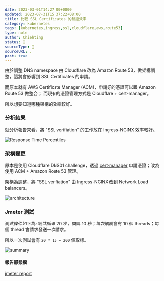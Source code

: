 ```yaml
---
date: 2023-03-01T14:27:00+0800
updated: 2023-07-31T15:37:22+08:00
title: 比較 SSL Certificates 的驗證效率
category: kubernetes
tags: [kubernetes,ingress,ssl,cloudflare,aws,route53]
type: note
author: Chiehting
status: 🌲
sourceType: 📜️
sourceURL: .
post: true
---
```


由於調整 DNS namespace 由 Cloudflare 改為 Amazon Route 53，做架構調整，這將會影響到 SSL Certificates 的申請。

而原本就有 AWS Certificate Manager (ACM)，申請好的憑證可以跟 Amazon Route 53 做整合；
而現有的憑證管理方式是 Cloudflare + cert-manager。

所以想要知道哪種架構的效率較好。

<!--more-->

### 分析結果

就分析報告來看，將 "SSL verifiation" 的工作放在 Ingress-NGINX 效率較好。

![Response Time Percentiles](https://storage.googleapis.com/chiehting.com/blog/2023-03-01-compare-the-authentication-efficiency-of-ssl-certificates-4.png)

### 架構變更

原本是使用 Cloudflare DNS01 challenge，透過 [cert-manager](../2021-08-20-using-ssl-certificates-in-kubernetes-ingress-via-cert-manager) 申請憑證；改為使用 ACM + Amazon Route 53 管理。

架構為調整，將 "SSL verifiation" 由 Ingress-NGINX 改到 Network Load balancers。

![architecture](https://storage.googleapis.com/chiehting.com/blog/2023-03-01-compare-the-authentication-efficiency-of-ssl-certificates-1.png)

### Jmeter 測試

測試條件如下為: 總共循環 20 次，間隔 10 秒；每次觸發會有 10 個 threads；每個 thread 會請求發送一次請求。

所以一次測試會有 `20 * 10 = 200` 個取樣。

![summary](https://storage.googleapis.com/chiehting.com/blog/2023-03-01-compare-the-authentication-efficiency-of-ssl-certificates-3.png)

#### 報告靜態檔

[jmeter report](https://storage.googleapis.com/chiehting.com/blog/2023-03-01-compare-the-authentication-efficiency-of-ssl-certificates-2/index.html)
